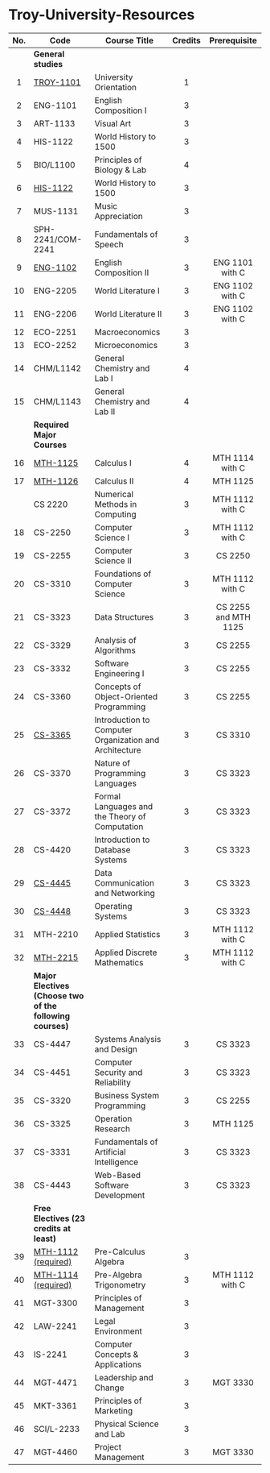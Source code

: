 # Troy-University-Resources

|  No.  | Code                                                      | Course Title                                           | Credits |     Prerequisite     |
| :---: | --------------------------------------------------------- | ------------------------------------------------------ | :-----: | :------------------: |
|       | **General studies**                                       |                                                        |         |                      |
|   1   | [TROY-1101]                                               | University Orientation                                 |    1    |                      |
|   2   | ENG-1101                                                  | English Composition I                                  |    3    |                      |
|   3   | ART-1133                                                  | Visual Art                                             |    3    |                      |
|   4   | HIS-1122                                                  | World History to 1500                                  |    3    |                      |
|   5   | BIO/L1100                                                 | Principles of Biology & Lab                            |    4    |                      |
|   6   | [HIS-1122]                                                | World History to 1500                                  |    3    |                      |
|   7   | MUS-1131                                                  | Music Appreciation                                     |    3    |                      |
|   8   | SPH-2241/COM-2241                                         | Fundamentals of Speech                                 |    3    |                      |
|   9   | [ENG-1102]                                                | English Composition II                                 |    3    |   ENG 1101 with C    |
|  10   | ENG-2205                                                  | World Literature I                                     |    3    |   ENG 1102 with C    |
|  11   | ENG-2206                                                  | World Literature II                                    |    3    |   ENG 1102 with C    |
|  12   | ECO-2251                                                  | Macroeconomics                                         |    3    |                      |
|  13   | ECO-2252                                                  | Microeconomics                                         |    3    |                      |
|  14   | CHM/L1142                                                 | General Chemistry and Lab I                            |    4    |                      |
|  15   | CHM/L1143                                                 | General Chemistry and Lab II                           |    4    |                      |
|       | **Required Major Courses**                                |                                                        |         |                      |
|  16   | [MTH-1125]                                                | Calculus I                                             |    4    |   MTH 1114 with C    |
|  17   | [MTH-1126]                                                | Calculus II                                            |    4    |       MTH 1125       |
|       | CS 2220                                                   | Numerical Methods in Computing                         |    3    |   MTH 1112 with C    |
|  18   | CS-2250                                                   | Computer Science I                                     |    3    |   MTH 1112 with C    |
|  19   | CS-2255                                                   | Computer Science II                                    |    3    |       CS 2250        |
|  20   | CS-3310                                                   | Foundations of Computer Science                        |    3    |   MTH 1112 with C    |
|  21   | CS-3323                                                   | Data Structures                                        |    3    | CS 2255 and MTH 1125 |
|  22   | CS-3329                                                   | Analysis of Algorithms                                 |    3    |       CS 2255        |
|  23   | CS-3332                                                   | Software Engineering I                                 |    3    |       CS 2255        |
|  24   | CS-3360                                                   | Concepts of Object-Oriented Programming                |    3    |       CS 2255        |
|  25   | [CS-3365]                                                 | Introduction to Computer Organization and Architecture |    3    |       CS 3310        |
|  26   | CS-3370                                                   | Nature of Programming Languages                        |    3    |       CS 3323        |
|  27   | CS-3372                                                   | Formal Languages and the Theory of Computation         |    3    |       CS 3323        |
|  28   | CS-4420                                                   | Introduction to Database Systems                       |    3    |       CS 3323        |
|  29   | [CS-4445]                                                 | Data Communication and Networking                      |    3    |       CS 3323        |
|  30   | [CS-4448]                                                 | Operating Systems                                      |    3    |       CS 3323        |
|  31   | MTH-2210                                                  | Applied Statistics                                     |    3    |   MTH 1112 with C    |
|  32   | [MTH-2215]                                                | Applied Discrete Mathematics                           |    3    |   MTH 1112 with C    |
|       | **Major Electives (Choose two of the following courses)** |                                                        |         |                      |
|  33   | CS-4447                                                   | Systems Analysis and Design                            |    3    |       CS 3323        |
|  34   | CS-4451                                                   | Computer Security and Reliability                      |    3    |       CS 3323        |
|  35   | CS-3320                                                   | Business System Programming                            |    3    |       CS 2255        |
|  36   | CS-3325                                                   | Operation Research                                     |    3    |       MTH 1125       |
|  37   | CS-3331                                                   | Fundamentals of Artificial Intelligence                |    3    |       CS 3323        |
|  38   | CS-4443                                                   | Web-Based Software Development                         |    3    |       CS 3323        |
|       | **Free Electives (23 credits at least)**                  |                                                        |         |                      |
|  39   | [MTH-1112 (required)]                                     | Pre-Calculus Algebra                                   |    3    |                      |
|  40   | [MTH-1114 (required)]                                     | Pre-Algebra Trigonometry                               |    3    |   MTH 1112 with C    |
|  41   | MGT-3300                                                  | Principles of Management                               |    3    |                      |
|  42   | LAW-2241                                                  | Legal Environment                                      |    3    |                      |
|  43   | IS-2241                                                   | Computer Concepts & Applications                       |    3    |                      |
|  44   | MGT-4471                                                  | Leadership and Change                                  |    3    |       MGT 3330       |
|  45   | MKT-3361                                                  | Principles of Marketing                                |    3    |                      |
|  46   | SCI/L-2233                                                | Physical Science and Lab                               |    3    |                      |
|  47   | MGT-4460                                                  | Project Management                                     |    3    |       MGT 3330       |

[ENG-1102]: ./ENG1102/

[MTH-1112 (required)]: ./MTH1112/

[MTH-1114 (required)]: ./MTH1114/

[MTH-1125]: ./MTH1125-1126-Calculus/

[MTH-1126]: ./MTH1125-1126-Calculus/

[HIS-1122]: ./HIS1122/

[CS-3365]: ./CS365/

[CS-4445]: ./CS4445/

[CS-4448]: ./CS4448/

[TROY-1101]: ./TROY101/

[MTH-2215]: ./MTH2215/

